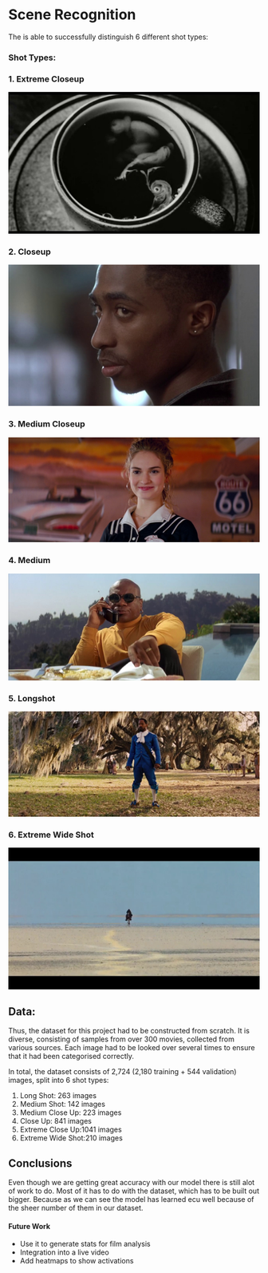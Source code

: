 # Scene Recognition

The is able to successfully distinguish 6 different shot types:

### Shot Types:

###  1. Extreme Closeup 

![](https://github.com/KwasiArhin/Movie_Capstone/blob/master/README_imgs/Darren-Scene-054-01.jpg?raw=true)

### 2. Closeup 

![](https://github.com/KwasiArhin/Movie_Capstone/blob/master/README_imgs/Juice-Scene-0758-02.jpg?raw=true)


### 3. Medium Closeup 
![](https://github.com/KwasiArhin/Movie_Capstone/blob/master/README_imgs/babydriver018.jpg?raw=true)

### 4. Medium

![](https://github.com/KwasiArhin/Movie_Capstone/blob/master/README_imgs/Pulp_Fiction-Scene-0949-01.jpg?raw=true)

### 5. Longshot 

![](https://github.com/KwasiArhin/Movie_Capstone/blob/master/README_imgs/django-Scene-0398-02.jpg?raw=true)

### 6. Extreme Wide Shot 
![](https://github.com/KwasiArhin/Movie_Capstone/blob/master/README_imgs/ews-Scene-004-01.jpg?raw=true)


## Data:
Thus, the dataset for this project had to be constructed from scratch. It is diverse, consisting of samples from over 300 movies, collected from various sources. Each image had to be looked over several times to ensure that it had been categorised correctly.

In total, the dataset consists of 2,724 (2,180 training + 544 validation) images, split into 6 shot types:

1. Long Shot: 263 images
2. Medium Shot: 142 images
3. Medium Close Up: 223 images
4. Close Up: 841 images
5. Extreme Close Up:1041 images
6. Extreme Wide Shot:210 images

## Conclusions

Even though we are getting great accuracy with our model there is still alot of work to do. Most of it has to do with the dataset, which has to be built out bigger. Because as we can see the model has learned ecu well because of the sheer number of them in our dataset.

#### Future Work

   * Use it to generate stats for film analysis 
   * Integration into a live video  
   * Add heatmaps to show activations 
